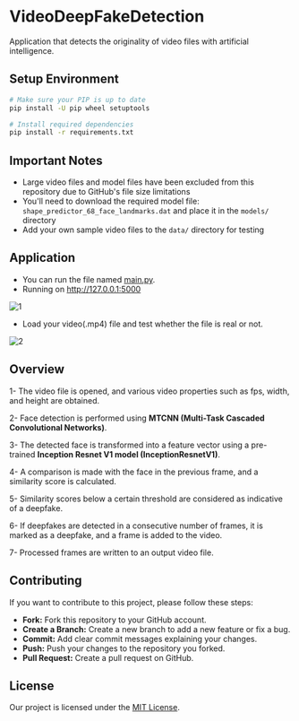 # VideoDeepFakeDetection

Application that detects the originality of video files with artificial intelligence.

## Setup Environment

```bash
# Make sure your PIP is up to date
pip install -U pip wheel setuptools

# Install required dependencies
pip install -r requirements.txt
```

## Important Notes

- Large video files and model files have been excluded from this repository due to GitHub's file size limitations
- You'll need to download the required model file: `shape_predictor_68_face_landmarks.dat` and place it in the `models/` directory
- Add your own sample video files to the `data/` directory for testing

## Application

- You can run the file named [main.py](main.py).
- Running on http://127.0.0.1:5000

![1](https://github.com/onurkya7/VideoDeepFakeDetection/assets/100594545/fd979490-00d4-4172-a850-d0a4b6e4ba76)


- Load your video(.mp4) file and test whether the file is real or not.


![2](https://github.com/onurkya7/VideoDeepFakeDetection/assets/100594545/a085bb6d-19fe-4631-a5b0-344c46cf876f)


## Overview

1- The video file is opened, and various video properties such as fps, width, and height are obtained.

2- Face detection is performed using **MTCNN (Multi-Task Cascaded Convolutional Networks)**.

3- The detected face is transformed into a feature vector using a pre-trained **Inception Resnet V1 model (InceptionResnetV1)**.

4- A comparison is made with the face in the previous frame, and a similarity score is calculated.

5- Similarity scores below a certain threshold are considered as indicative of a deepfake.

6- If deepfakes are detected in a consecutive number of frames, it is marked as a deepfake, and a frame is added to the video.

7- Processed frames are written to an output video file.


## Contributing

If you want to contribute to this project, please follow these steps:

- **Fork:** Fork this repository to your GitHub account.
- **Create a Branch:** Create a new branch to add a new feature or fix a bug.
- **Commit:** Add clear commit messages explaining your changes.
- **Push:** Push your changes to the repository you forked.
- **Pull Request:** Create a pull request on GitHub.


## License

Our project is licensed under the [MIT License](LICENSE).
